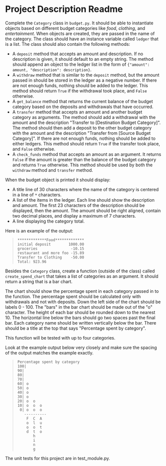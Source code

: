# Project Description Readme

Complete the `Category` class in `budget.py`. It should be able to instantiate objects based on different budget categories like *food*, *clothing*, and *entertainment*. When objects are created, they are passed in the name of the category. The class should have an instance variable called `ledger` that is a list. The class should also contain the following methods:

- A ``deposit`` method that accepts an amount and description. If no description is given, it should default to an empty string. The method should append an object to the ledger list in the form of ``{"amount": amount, "description": description}``.
- A ``withdraw`` method that is similar to the ``deposit`` method, but the amount passed in should be stored in the ledger as a negative number. If there are not enough funds, nothing should be added to the ledger. This method should return ``True`` if the withdrawal took place, and ``False`` otherwise.
- A ``get_balance`` method that returns the current balance of the budget category based on the deposits and withdrawals that have occurred.
- A ``transfer`` method that accepts an amount and another budget category as arguments. The method should add a withdrawal with the amount and the description "Transfer to [Destination Budget Category]". The method should then add a deposit to the other budget category with the amount and the description "Transfer from [Source Budget Category]". If there are not enough funds, nothing should be added to either ledgers. This method should return ``True`` if the transfer took place, and ``False`` otherwise.
- A ``check_funds`` method that accepts an amount as an argument. It returns ``False`` if the amount is greater than the balance of the budget category and returns ``True`` otherwise. This method should be used by both the ``withdraw`` method and ``transfer`` method.

When the budget object is printed it should display:

- A title line of 30 characters where the name of the category is centered in a line of ``*`` characters.
- A list of the items in the ledger. Each line should show the description and amount. The first 23 characters of the description should be displayed, then the amount. The amount should be right aligned, contain two decimal places, and display a maximum of 7 characters.
- A line displaying the category total.

Here is an example of the output:

>```
>*************Food*************
>initial deposit        1000.00
>groceries               -10.15
>restaurant and more foo -15.89
>Transfer to Clothing    -50.00
>Total: 923.96
>```

Besides the ``Category`` class, create a function (outside of the class) called ``create_spend_chart`` that takes a list of categories as an argument. It should return a string that is a bar chart.

The chart should show the percentage spent in each category passed in to the function. The percentage spent should be calculated only with withdrawals and not with deposits. Down the left side of the chart should be labels 0 - 100. The "bars" in the bar chart should be made out of the "o" character. The height of each bar should be rounded down to the nearest 10. The horizontal line below the bars should go two spaces past the final bar. Each category name should be written vertically below the bar. There should be a title at the top that says "Percentage spent by category".

This function will be tested with up to four categories.

Look at the example output below very closely and make sure the spacing of the output matches the example exactly.

>```
>Percentage spent by category
>100|          
> 90|          
> 80|          
> 70|          
> 60| o        
> 50| o        
> 40| o        
> 30| o        
> 20| o  o     
> 10| o  o  o  
>  0| o  o  o  
>    ----------
>     F  C  A  
>     o  l  u  
>     o  o  t  
>     d  t  o  
>        h     
>        i     
>        n     
>        g     
>```

The unit tests for this project are in test_module.py.